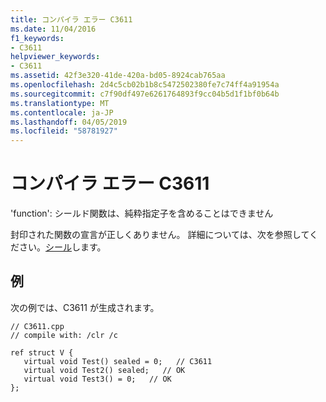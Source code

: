 ```yaml
---
title: コンパイラ エラー C3611
ms.date: 11/04/2016
f1_keywords:
- C3611
helpviewer_keywords:
- C3611
ms.assetid: 42f3e320-41de-420a-bd05-8924cab765aa
ms.openlocfilehash: 2d4c5cb02b1b8c5472502380fe7c74ff4a91954a
ms.sourcegitcommit: c7f90df497e6261764893f9cc04b5d1f1bf0b64b
ms.translationtype: MT
ms.contentlocale: ja-JP
ms.lasthandoff: 04/05/2019
ms.locfileid: "58781927"
---
```

# <a name="compiler-error-c3611"></a>コンパイラ エラー C3611

'function': シールド関数は、純粋指定子を含めることはできません

封印された関数の宣言が正しくありません。  詳細については、次を参照してください。[シール](../../extensions/sealed-cpp-component-extensions.md)します。

## <a name="example"></a>例

次の例では、C3611 が生成されます。

```
// C3611.cpp
// compile with: /clr /c

ref struct V {
   virtual void Test() sealed = 0;   // C3611
   virtual void Test2() sealed;   // OK
   virtual void Test3() = 0;   // OK
};
```